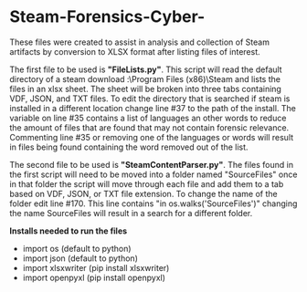 # Steam-Forensics-Cyber-

These files were created to assist in analysis and collection of Steam artifacts by conversion to XLSX format after listing files of interest. 

The first file to be used is **"FileLists.py"**. This script will read the default directory of a steam download :\Program Files (x86)\Steam and lists the files in an xlsx sheet. The sheet will be broken into three tabs containing VDF, JSON, and TXT files. To edit the directory that is searched if steam is installed in a different location change line #37 to the path of the install. The variable on line #35 contains a list of languages an other words to reduce the amount of files that are found that may not contain forensic relevance. Commenting line #35 or removing one of the languages or words will result in files being found containing the word removed out of the list.

The second file to be used is **"SteamContentParser.py"**. The files found in the first script will need to be moved into a folder named "SourceFiles" once in that folder the script will move through each file and add them to a tab based on VDF, JSON, or TXT file extension. To change the name of the folder edit line #170. This line contains "in os.walks('SourceFiles')" changing the name SourceFiles will result in a search for a different folder.

**Installs needed to run the files**

* import os (default to python) <br>
* import json (default to python) <br>
* import xlsxwriter (pip install xlsxwriter) <br>
* import openpyxl (pip install openpyxl) <br>
